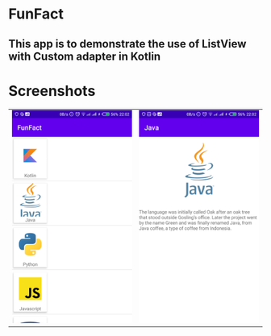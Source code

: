 # FunFact
## This app is to demonstrate the use of ListView with Custom adapter in Kotlin

# Screenshots 
<table>
    <tr>
      <td>
        <img src="screenshot/items.png"/>
      </td>
      <td>
         <img src="screenshot/detail.png"/>
      </td>
  </tr>
</table>

